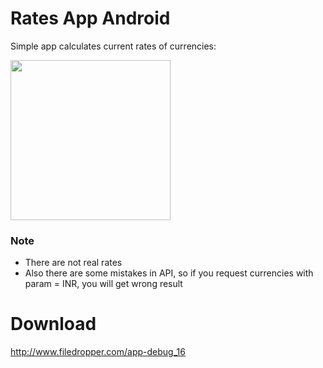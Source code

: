# Rates App Android

Simple app calculates current rates of currencies:

<img src="https://s4.gifyu.com/images/animation0ed246957cdab781.md.gif" width="256">

### Note

* There are not real rates
* Also there are some mistakes in API, so if you request currencies with param = INR, you will get wrong result

# **Download**
http://www.filedropper.com/app-debug_16
